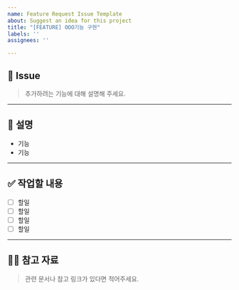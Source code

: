 ```yaml
---
name: Feature Request Issue Template
about: Suggest an idea for this project
title: "[FEATURE] OOO기능 구현"
labels: ''
assignees: ''

---
```


## 📝 Issue
> 추가하려는 기능에 대해 설명해 주세요.

---

## 📄 설명

- 기능
- 기능

---

## ✅ 작업할 내용
- [ ] 할일
- [ ] 할일
- [ ] 할일
- [ ] 할일

---

## 🙋🏻 참고 자료
> 관련 문서나 참고 링크가 있다면 적어주세요.